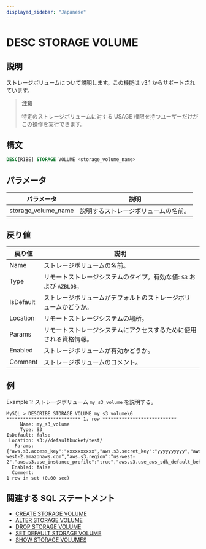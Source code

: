 ```yaml
---
displayed_sidebar: "Japanese"
---
```


# DESC STORAGE VOLUME

## 説明

ストレージボリュームについて説明します。この機能は v3.1 からサポートされています。

> **注意**
>
> 特定のストレージボリュームに対する USAGE 権限を持つユーザーだけがこの操作を実行できます。

## 構文

```SQL
DESC[RIBE] STORAGE VOLUME <storage_volume_name>
```

## パラメータ

| **パラメータ**     | **説明**                                 |
| ------------------- | ---------------------------------------- |
| storage_volume_name | 説明するストレージボリュームの名前。   |

## 戻り値

| **戻り値** | **説明**                                                     |
| ---------- | ------------------------------------------------------------ |
| Name       | ストレージボリュームの名前。                                |
| Type       | リモートストレージシステムのタイプ。有効な値: `S3` および `AZBLOB`。 |
| IsDefault  | ストレージボリュームがデフォルトのストレージボリュームかどうか。 |
| Location   | リモートストレージシステムの場所。                         |
| Params     | リモートストレージシステムにアクセスするために使用される資格情報。 |
| Enabled    | ストレージボリュームが有効かどうか。                       |
| Comment    | ストレージボリュームのコメント。                            |

## 例

Example 1: ストレージボリューム `my_s3_volume` を説明する。

```Plain
MySQL > DESCRIBE STORAGE VOLUME my_s3_volume\G
*************************** 1. row ***************************
     Name: my_s3_volume
     Type: S3
IsDefault: false
 Location: s3://defaultbucket/test/
   Params: {"aws.s3.access_key":"xxxxxxxxxx","aws.s3.secret_key":"yyyyyyyyyy","aws.s3.endpoint":"https://s3.us-west-2.amazonaws.com","aws.s3.region":"us-west-2","aws.s3.use_instance_profile":"true","aws.s3.use_aws_sdk_default_behavior":"false"}
  Enabled: false
  Comment: 
1 row in set (0.00 sec)
```

## 関連する SQL ステートメント

- [CREATE STORAGE VOLUME](./CREATE_STORAGE_VOLUME.md)
- [ALTER STORAGE VOLUME](./ALTER_STORAGE_VOLUME.md)
- [DROP STORAGE VOLUME](./DROP_STORAGE_VOLUME.md)
- [SET DEFAULT STORAGE VOLUME](./SET_DEFAULT_STORAGE_VOLUME.md)
- [SHOW STORAGE VOLUMES](./SHOW_STORAGE_VOLUMES.md)
